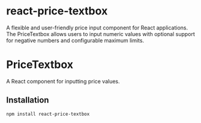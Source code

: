 # react-price-textbox
A flexible and user-friendly price input component for React applications. The PriceTextbox allows users to input numeric values with optional support for negative numbers and configurable maximum limits.

# PriceTextbox

A React component for inputting price values.

## Installation

```bash
npm install react-price-textbox

